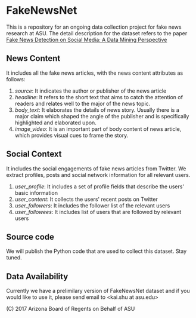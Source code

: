 # FakeNewsNet
This is a repository for an ongoing data collection project for fake news research at ASU. The detail description for the dataset refers to the paper [Fake News Detection on Social Media: A Data Mining Perspective]

## News Content
It includes all the fake news articles, with the news content attributes as follows:
1. _source_: It indicates the author or publisher of the news article
2. _headline_: It refers to the short text that aims to catch the attention of readers and relates well to the major of the news topic.
3. _body_text_: It elaborates the details of news story. Usually there is a major claim which shaped the angle of the publisher and is specifically highlighted and elaborated upon.
4. _image_video_: It is an important part of body content of news article, which provides visual cues to frame the story.

## Social Context
It includes the social engagements of fake news articles from Twitter. We extract profiles, posts and social network information for all relevant users. 
1. _user_profile_: It includes a set of profile fields that describe the users' basic information
2. _user_content_: It collects the users' recent posts on Twitter
3. _user_followers_: It includes the follower list of the relevant users
4. _user_followees_: It includes list of users that are followed by relevant users

## Source code
We will publish the Python code that are used to collect this dataset. Stay tuned.

## Data Availability
Currently we have a prelimilary version of FakeNewsNet dataset and if you would like to use it, please send email to <kai.shu at asu.edu>

[Fake news detection on Social Media: A Data Mining Perspective]:<http://www.public.asu.edu/~skai2/fake_news_review.html>

(C) 2017 Arizona Board of Regents on Behalf of ASU
